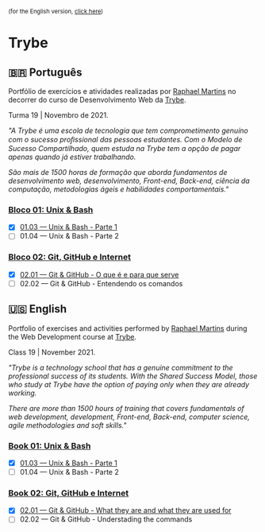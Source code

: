 <small>(for the English version, <a href="#en">click here</a>)</small>

# Trybe
## :brazil: Português
<p id="pt">Portfólio de exercícios e atividades realizadas por <a href="https://www.linkedin.com/in/raphaelameidamartins/" target="_blank" rel="external">Raphael Martins</a> no decorrer do curso de Desenvolvimento Web da <a href="https://www.betrybe.com" targe="_blank" rel="nofollow">Trybe</a>.</p>

<p>Turma 19 | Novembro de 2021.</p>
<i>
    <p>"A Trybe é uma escola de tecnologia que tem comprometimento genuíno com o sucesso proﬁssional das pessoas estudantes. Com o Modelo de Sucesso Compartilhado, quem estuda na Trybe tem a opção de pagar apenas quando já estiver trabalhando.</p>
    <p>São mais de 1500 horas de formação que aborda fundamentos de desenvolvimento web, desenvolvimento, Front-end, Back-end, ciência da computação, metodologias ágeis e habilidades comportamentais."</p>
</i>

### <a href="https://github.com/raphaelalmeidamartins/trybe_exercicios/tree/master/1_fundamentos-do-desv-web" rel="next">Bloco 01: Unix & Bash</a>
- [x] <a href="https://github.com/raphaelalmeidamartins/trybe_exercicios/tree/master/1_fundamentos-do-desv-web/b01_unix-e-shell/01.03" rel="next">01.03 — Unix & Bash - Parte 1</a>
- [ ] 01.04 — Unix & Bash - Parte 2
### <a href="https://github.com/raphaelalmeidamartins/trybe_exercicios/tree/master/1_fundamentos-do-desv-web/b02_git-github-e-internet" rel="next">Bloco 02: Git, GitHub e Internet</a>
- [x] <a href="https://github.com/raphaelalmeidamartins/trybe_exercicios/tree/master/1_fundamentos-do-desv-web/b02_git-github-e-internet/02.01" rel="next">02.01 — Git & GitHub - O que é e para que serve</a>
- [ ] 02.02 — Git & GitHub - Entendendo os comandos

## :us: English
<p id="en">Portfolio of exercises and activities performed by <a href="https://www.linkedin.com/in/raphaelameidamartins/" target="_blank" rel="external">Raphael Martins</a> during the Web Development course at <a href="https://www.betrybe.com" targe="_blank" rel="nofollow">Trybe</a>.</p>
<p>Class 19 | November 2021.</b>
<i>
    <p>"Trybe is a technology school that has a genuine commitment to the professional success of its students. With the Shared Success Model, those who study at Trybe have the option of paying only when they are already working.</b>
    <p>There are more than 1500 hours of training that covers fundamentals of web development, development, Front-end, Back-end, computer science, agile methodologies and soft skills."</p>
</i>

### <a href="https://github.com/raphaelalmeidamartins/trybe_exercicios/tree/master/1_fundamentos-do-desv-web" rel="next">Book 01: Unix & Bash</a>
- [x] <a href="https://github.com/raphaelalmeidamartins/trybe_exercicios/tree/master/1_fundamentos-do-desv-web/b01_unix-e-shell/01.03" rel="next">01.03 — Unix & Bash - Parte 1</a>
- [ ] 01.04 — Unix & Bash - Parte 2
### <a href="https://github.com/raphaelalmeidamartins/trybe_exercicios/tree/master/1_fundamentos-do-desv-web/b02_git-github-e-internet" rel="next">Book 02: Git, GitHub e Internet</a>
- [x] <a href="https://github.com/raphaelalmeidamartins/trybe_exercicios/tree/master/1_fundamentos-do-desv-web/b02_git-github-e-internet/02.01" rel="next">02.01 — Git & GitHub - What they are and what they are used for</a>
- [ ] 02.02 — Git & GitHub - Understading the commands
